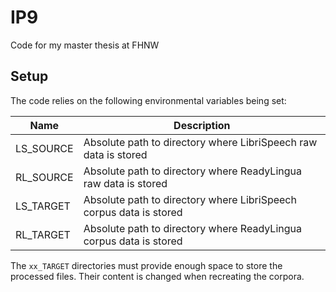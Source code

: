 # IP9
Code for my master thesis at FHNW

## Setup
The code relies on the following environmental variables being set:

| Name | Description |
|---|---|
| LS_SOURCE | Absolute path to directory where LibriSpeech raw data is stored |
| RL_SOURCE | Absolute path to directory where ReadyLingua raw data is stored |
| LS_TARGET | Absolute path to directory where LibriSpeech corpus data is stored |
| RL_TARGET | Absolute path to directory where ReadyLingua corpus data is stored |

The `xx_TARGET` directories must provide enough space to store the processed files. Their content is changed when recreating the corpora.